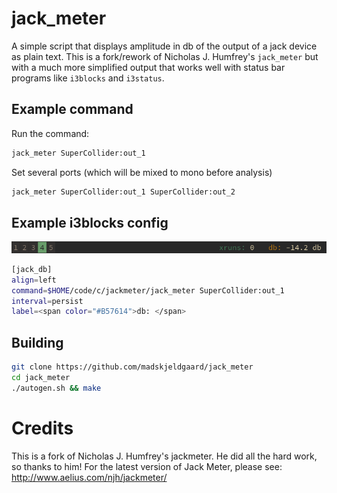 # jack_meter

A simple script that displays amplitude in db of the output of a jack device as plain text. This is a fork/rework of Nicholas J. Humfrey's `jack_meter` but with a much more simplified output that works well with status bar programs like `i3blocks` and `i3status`.

## Example command
Run the command:
```bash
jack_meter SuperCollider:out_1
```
Set several ports (which will be mixed to mono before analysis)
```bash
jack_meter SuperCollider:out_1 SuperCollider:out_2
```

## Example i3blocks config


![jack_meter in action](jack_meter_status.png)
```bash
[jack_db]
align=left
command=$HOME/code/c/jackmeter/jack_meter SuperCollider:out_1
interval=persist
label=<span color="#B57614">db: </span>
```

## Building

```bash
git clone https://github.com/madskjeldgaard/jack_meter
cd jack_meter
./autogen.sh && make
```

Credits
==========
This is a fork of Nicholas J. Humfrey's jackmeter. He did all the hard work, so thanks to him! 
For the latest version of Jack Meter, please see:
<http://www.aelius.com/njh/jackmeter/>
